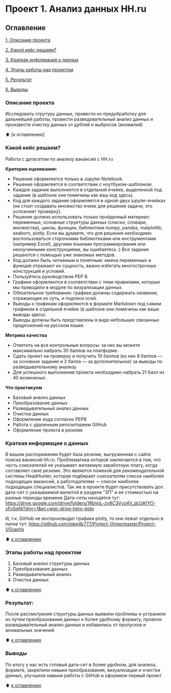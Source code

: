# Проект 1. Анализ данных HH.ru

## Оглавление
[1. Описание проекта](https://github.com/step4k777/Project-1/blob/master/README.md#Описаниепроекта)

[2. Какой кейс решаем?](https://github.com/step4k777/Project-1/blob/master/README.md#Какойкейсрешаем)

[3. Краткая информация о данных](https://github.com/step4k777/Project-1/blob/master/README.md#Краткаяинформацияоданных)

[4. Этапы работы над проектом](https://github.com/step4k777/Project-1/blob/master/README.md#Этапы_работы_над_проектом)

[5. Результат](https://github.com/step4k777/Project-1/blob/master/README.md#Результат)

[6. Выводы](https://github.com/step4k777/Project-1/blob/master/README.md#Выводы)

### Описание проекта
Исследовать струтуру данных, провести их предобработку для дальнейшей работы, провести разведовательный анализ данных и произвести очистку данных от дублей и выбросов (аномалий)

:arrow_up: [к оглавлению]


### Какой кейс решаем?
Работа с датасетом по анализу вакансий с HH.ru

**Критерии оценивания:**
 - Решение оформляется только в Jupyter Notebook.
 - Решение оформляется в соответствии с ноутбуком-шаблоном.
 - Каждое задание выполняется в отдельной ячейке, выделенной под задание (в шаблоне они помечены как ваш код здесь).
 - Код для каждого задания оформляется в одной-двух jupyter-ячейках (не стоит создавать множество ячеек для решения задачи, это усложняет проверку).
 - Решение должно использовать только пройденный материал: переменные, основные структуры данных (списки, словари, множества), циклы, функции, библиотеки numpy, pandas, matplotlib, seaborn, plotly. Если вы думаете, что для решения необходимо воспользоваться сторонними библиотеками или инструментами (например Excel), другими языками программирования или неизученными конструкциями, вы ошибаетесь :) Все задания решаются с помощью уже знакомых методов.
 - Код должен быть читаемым и понятным: имена переменных и функций отражают их сущность, важно избегать многострочных конструкций и условий.
 - Пользуйтесь руководством PEP 8.
 - Графики оформляются в соответствии с теми правилами, которые мы приводили в модуле по визуализации данных.
 - Обязательное требование: графики должны содержать название, отражающее их суть, и подписи осей.
 - Выводы к графикам оформляются в формате Markdown под самим графиком в отдельной ячейке (в шаблоне они помечены как ваши выводы здесь). 
  - Выводы должны быть представлены в виде небольших связанных предложений на русском языке.

**Метрика качества**

 - Ответить на все контрольные вопросы: за них вы можете максимально набрать 30 баллов на платформе.
 - Сдать проект на проверку и получить 10 баллов (из них 8 баллов — за основное задание и 2 балла — за дополнительное) за выводы по разведывательному анализу.
 - Для успешного выполнения проекта необходимо набрать 21 балл из 40 возможных.

**Что практикуем**
 - Базовый анализ данных
 - Преобразование данных
 - Разведывательный анализ данных
 - Очистка данных
 - Оформление кода согласно PEP8
 - Работа с удаленным репозиторием GitHub
 - Оформление проекта в резюме



### Краткая информация о данных
В вашем распоряжении будет база резюме, выгруженная с сайта поиска вакансий hh.ru.
Проблематика которой заключается в том, что часть соискателей не указывает желаемую заработную плату, когда составляет своё резюме.
Это является помехой для рекомендательной системы HeadHunter, которая подбирает соискателям список наиболее подходящих вакансий, а работодателям — список наиболее подходящих специалистов.
Так же в проекте будет присутствовать доп. дата-сет с указываемой валютой в разделе "ЗП" и ее стоимостью на разные периоды времени
Дата-сеты находятся тут: https://drive.google.com/drive/folders/1RbVoL-zv8C3Vyz4V_dcUAfYO-vFvSqNj?dmr=1&ec=wgc-drive-hero-goto

И, т.к. GitHub не воспроизводит графики plotly, то они лежат отдельно в папке тут: https://github.com/step4k777/Project-1/tree/master/Project-1/Graphs


:arrow_up: [к оглавлению](https://github.com/step4k777/Project-1/blob/master/README.md#оглавление)


### Этапы работы над проектом
1) Базовый анализ структуры данных
2) Преобразование данных
3) Разведывательный анализ
4) Очистка данных

:arrow_up: [к оглавлению](https://github.com/step4k777/Project-1/blob/master/README.md#оглавление)


### Результат:
После рассмотрения структуры данных выявили проблемы и устранили их путем преобразования данных к более удобному формату, провели разведывательный анализ данных и избавились от пропусков и аномальных значений

:arrow_up: [к оглавлению](https://github.com/step4k777/Project-1/blob/master/README.md#оглавление)


### Выводы
По итогу у нас есть готовый дата-сет в более удобном, для анализа, формате, закрепили навыки преобразования, визуализации и очистки данных, улучшили навыки работы с GitHub и оформили первый проект

:arrow_up: [к оглавлению](https://github.com/step4k777/Project-1/blob/master/README.md#оглавление)
